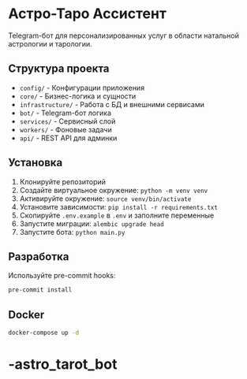 # Астро-Таро Ассистент

Telegram-бот для персонализированных услуг в области натальной астрологии и тарологии.

## Структура проекта

- `config/` - Конфигурации приложения
- `core/` - Бизнес-логика и сущности
- `infrastructure/` - Работа с БД и внешними сервисами
- `bot/` - Telegram-бот логика
- `services/` - Сервисный слой
- `workers/` - Фоновые задачи
- `api/` - REST API для админки

## Установка

1. Клонируйте репозиторий
2. Создайте виртуальное окружение: `python -m venv venv`
3. Активируйте окружение: `source venv/bin/activate`
4. Установите зависимости: `pip install -r requirements.txt`
5. Скопируйте `.env.example` в `.env` и заполните переменные
6. Запустите миграции: `alembic upgrade head`
7. Запустите бота: `python main.py`

## Разработка

Используйте pre-commit hooks:
```bash
pre-commit install
```

## Docker

```bash
docker-compose up -d
```
# -astro_tarot_bot
